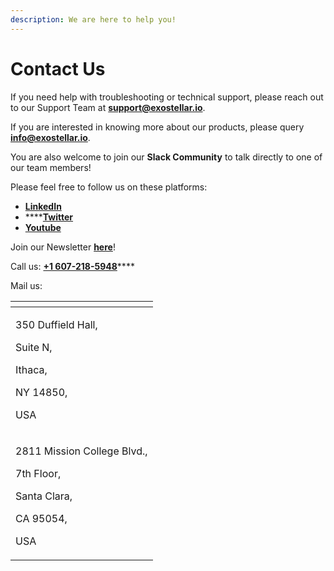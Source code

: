 ```yaml
---
description: We are here to help you!
---
```


# Contact Us

If you need help with troubleshooting or technical support, please reach out to our Support Team at [**support@exostellar.io**](mailto:support@exostellar.io).

If you are interested in knowing more about our products, please query [**info@exostellar.io**](mailto:info@exostellar.io).

You are also welcome to join our **Slack Community** to talk directly to one of our team members!



Please feel free to follow us on these platforms:

* ****[**LinkedIn**](https://www.linkedin.com/company/exostellar/)****
* ****[**Twitter**](https://mobile.twitter.com/exostellarcloud)
* ****[**Youtube**](https://www.youtube.com/@exostellar)****

Join our Newsletter [**here**](https://exostellar.io/contact-us/)!



Call us: [**+1 607-218-5948**](tel:607-218-5948)****

Mail us:

<table data-card-size="large" data-view="cards"><thead><tr><th></th></tr></thead><tbody><tr><td><p>350 Duffield Hall,</p><p>Suite N,</p><p>Ithaca,</p><p>NY 14850,</p><p>USA</p></td></tr><tr><td><p>2811 Mission College Blvd.,</p><p> 7th Floor, </p><p>Santa Clara, </p><p>CA 95054, </p><p>USA</p></td></tr></tbody></table>
